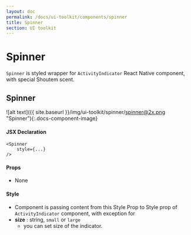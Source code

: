 ```yaml
---
layout: doc
permalink: /docs/ui-toolkit/components/spinner
title: Spinner
section: UI toolkit
---
```


# Spinner
`Spinner` is styled wrapper for `ActivityIndicator` React Native component, with special Shoutem scent.  

## Spinner
![alt text]({{ site.baseurl }}/img/ui-toolkit/spinner/spinner@2x.png "Spinner"){:.docs-component-image}

#### JSX Declaration
```JSX
<Spinner 
    style={...}
/>
```

#### Props

* None

#### Style
* Component is passing content from this Style Prop to Style prop of `ActivityIndicator` component, with exception for
* **size** : string, `small` or `large` 
  - you can set size of the indicator.